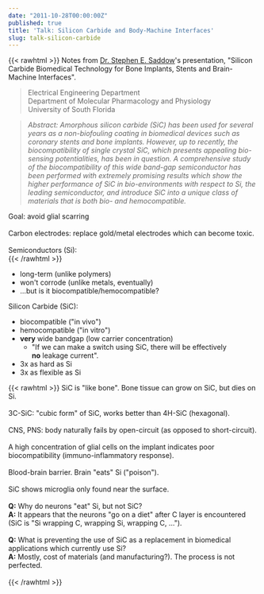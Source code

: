 ```yaml
---
date: "2011-10-28T00:00:00Z"
published: true
title: 'Talk: Silicon Carbide and Body-Machine Interfaces'
slug: talk-silicon-carbide
---
```


{{< rawhtml >}}
Notes from&nbsp;<a href="http://www.eng.usf.edu/~saddow/">Dr. Stephen E. Saddow</a>'s&nbsp;presentation, "Silicon Carbide Biomedical Technology for Bone Implants, Stents and Brain-Machine Interfaces".<br />
<blockquote class="tr_bq">
<span class="Apple-style-span" style="color: #666666;">Electrical Engineering Department<br />
Department of Molecular Pharmacology and Physiology<br />
University of South Florida</span></blockquote>
<blockquote class="tr_bq">
<i><span class="Apple-style-span" style="color: #666666;">Abstract:&nbsp;Amorphous silicon carbide (SiC) has been used for several years as a non-biofouling coating in biomedical devices such as coronary stents and bone implants. However, up to recently, the biocompatibility of single crystal SiC, which presents appealing bio-sensing potentialities, has been in question. A comprehensive study of the biocompatibility of this wide band-gap semiconductor has been performed with extremely promising results which show the higher performance of SiC in bio-environments with respect to Si, the leading semiconductor, and introduce SiC into a unique class of materials that is both bio- and hemocompatible.&nbsp;</span></i></blockquote>
<!--more-->Goal: avoid glial scarring<br />
<br />
Carbon electrodes: replace gold/metal electrodes which can become toxic.<br />
<br />
Semiconductors (Si):<br />
{{< /rawhtml >}}

- long-term (unlike polymers)
- won't corrode (unlike metals, eventually)
- ...but is it biocompatible/hemocompatible?

Silicon Carbide (SiC):<br />

- biocompatible ("in vivo")
- hemocompatible ("in vitro")
- **very** wide bandgap (low carrier concentration)&nbsp;
    - "If we can make a switch using SiC, there will be effectively <b>no</b>&nbsp;leakage current".
- 3x as hard as Si
- 3x as flexible as Si

{{< rawhtml >}}
SiC is "like bone". Bone tissue can grow on SiC, but dies on Si.<br />
<br />
3C-SiC: "cubic form" of SiC, works better than 4H-SiC (hexagonal).<br />
<br />
CNS, PNS: body naturally fails by open-circuit (as opposed to short-circuit).<br />
<br />
A high concentration of glial cells&nbsp;on the implant indicates poor biocompatibility (immuno-inflammatory response).<br />
<br />
Blood-brain barrier. Brain "eats" Si&nbsp;("poison").<br />
<br />
SiC shows microglia only found near the surface.<br />
<br />
<b>Q:</b> Why do neurons "eat" Si, but not SiC?<br />
<b>A:</b> It appears that the neurons "go on a diet" after C layer is encountered (SiC is "Si wrapping C, wrapping Si, wrapping C, ...").<br />
<br />
<b>Q:</b> What is preventing the use of SiC as a replacement in biomedical applications which currently use Si?<br />
<b>A:</b> Mostly, cost of materials (and&nbsp;manufacturing?). The process is not perfected.<br />
<br />
{{< /rawhtml >}}
